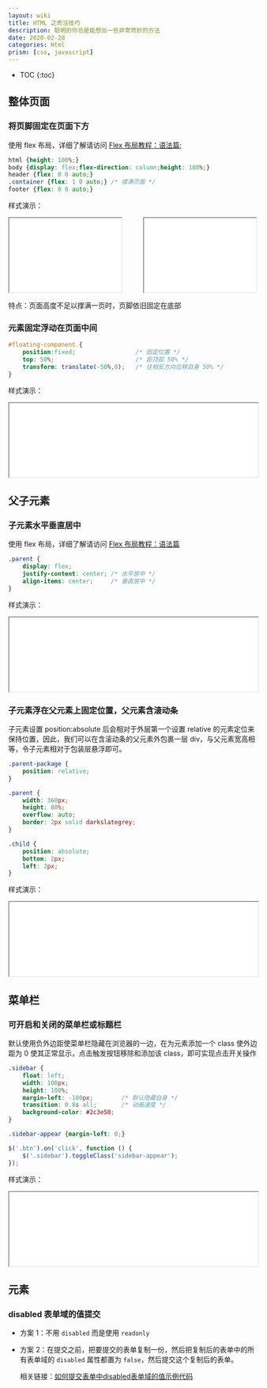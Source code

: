 ```yaml
---
layout: wiki
title: HTML 之奇淫技巧
description: 聪明的你总是能想出一些非常奇妙的方法
date: 2020-02-28
categories: Html
prism: [css, javascript]
---
```


* TOC
{:toc}

## 整体页面

### 将页脚固定在页面下方

使用 flex 布局，详细了解请访问 [Flex 布局教程：语法篇](http://www.ruanyifeng.com/blog/2015/07/flex-grammar.html);

```css
html {height: 100%;}
body {display: flex;flex-direction: column;height: 100%;}
header {flex: 0 0 auto;}
.container {flex: 1 0 auto;} /* 撑满页面 */
footer {flex: 0 0 auto;}
```

样式演示：
<div style="display:flex;justify-content:space-between;margin-bottom:1em">
    <iframe src="/assets/html/Footer-stay-bottom.html" width="45%"></iframe>
    <iframe src="/assets/html/Footer-stay-bottom-2.html" width="45%"></iframe>
</div>

特点：页面高度不足以撑满一页时，页脚依旧固定在底部

### 元素固定浮动在页面中间

```css
#floating-component {
    position:fixed;                 /* 固定位置 */
    top: 50%;                       /* 距顶部 50% */
    transform: translate(-50%,0);   /* 往相反方向位移自身 50% */
}
```

样式演示：
<iframe src="/assets/html/Fixed-floating.html" width="100%"></iframe>

## 父子元素

### 子元素水平垂直居中

使用 flex 布局，详细了解请访问 [Flex 布局教程：语法篇](http://www.ruanyifeng.com/blog/2015/07/flex-grammar.html)

```css
.parent {
    display: flex;
    justify-content: center; /* 水平居中 */
    align-items: center;     /* 垂直居中 */
}
```

样式演示：
<iframe src="/assets/html/Child-absolutely-center.html" width="100%"></iframe>

### 子元素浮在父元素上固定位置，父元素含滚动条

子元素设置 position:absolute 后会相对于外层第一个设置 relative 的元素定位来保持位置，因此，我们可以在含滚动条的父元素外包裹一层 div，与父元素宽高相等，令子元素相对于包装层悬浮即可。

```css
.parent-package {
    position: relative;
}

.parent {
    width: 360px;
    height: 80%;
    overflow: auto;
    border: 2px solid darkslategrey;
}

.child {
    position: absolute;
    bottom: 2px;
    left: 2px;
}
```

样式演示：
<iframe src="/assets/html/Child-fixed-in-parent.html" width="100%"></iframe>

## 菜单栏

### 可开启和关闭的菜单栏或标题栏

默认使用负外边距使菜单栏隐藏在浏览器的一边，在为元素添加一个 class 使外边距为 0 使其正常显示，点击触发按钮移除和添加该 class，即可实现点击开关操作

```css
.sidebar {
    float: left;
    width: 100px;
    height: 100%;
    margin-left: -100px;        /* 默认隐藏自身 */
    transition: 0.8s all;       /* 动画速度 */
    background-color: #2c3e50;
}

.sidebar-appear {margin-left: 0;}
```

```javascript
$('.btn').on('click', function () {
    $('.sidebar').toggleClass('sidebar-appear');
});
```

样式演示：
<iframe src="/assets/html/Suppressible-sidebar.html" width="100%"></iframe>

## 元素

### disabled 表单域的值提交

* 方案 1：不用 `disabled` 而是使用 `readonly`

* 方案 2：在提交之前，把要提交的表单复制一份，然后把复制后的表单中的所有表单域的 `disabled` 属性都置为 `false`，然后提交这个复制后的表单。

    相关链接：[如何提交表单中disabled表单域的值示例代码](https://www.jb51.net/web/94392.html)